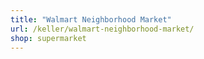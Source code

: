 ```yaml
---
title: "Walmart Neighborhood Market"
url: /keller/walmart-neighborhood-market/
shop: supermarket
---
```

